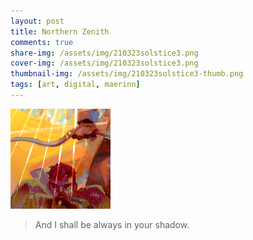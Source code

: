 ```yaml
---
layout: post
title: Northern Zenith
comments: true
share-img: /assets/img/210323solstice3.png
cover-img: /assets/img/210323solstice3.png
thumbnail-img: /assets/img/210323solstice3-thumb.png
tags: [art, digital, maerinn]
---
```


[![Tanvir, using Halftone shader in Blender from itch.io](/assets/img/210323solstice3-thumb.png#circ)](/assets/img/210323solstice3.png)

>And I shall be always in your shadow.